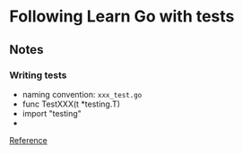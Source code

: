 # Following Learn Go with tests

## Notes

### Writing tests

- naming convention: `xxx_test.go`
- func TestXXX(t *testing.T)
- import "testing"
- 

[Reference](https://github.com/quii/learn-go-with-tests)

